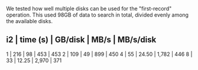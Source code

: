 We tested how well multiple disks can be used for the
"first-record" operation. This used 98GB of data to search in total, divided
evenly among the available disks.

i2  | time (s) | GB/disk | MB/s  | MB/s/disk
--------------------------------------------
 1  |   216    |   98    |   453 |   453
 2  |   109    |   49    |   899 |   450
 4  |    55    |   24.50 | 1,782 |   446
 8  |    33    |   12.25 | 2,970 |   371

